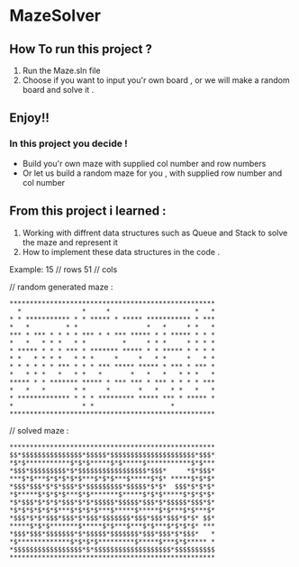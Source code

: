 # MazeSolver

## How To run this project ?

1. Run the Maze.sln file 
2. Choose if you want to input you'r own board , or we will make a random board and solve it . 
 
 ## Enjoy!!

 ### In this project you decide !

 * Build you'r own maze with supplied col number and row numbers 
 * Or let us build a random maze for you , with supplied row number and col number 
 
 ## From this project i learned : 
 
 1. Working with diffrent data structures such as Queue and Stack to solve the maze and represent it 
 2. How to implement these data structures in the code . 

Example:
15  // rows 
51 // cols

// random generated maze : 
```
***************************************************   
  *               *     *                     *   *
* * *********** * * ***** * ***** *********** * ***
*   *         * *                 *   *     * *   *
*** * *** * * * * *** * * *** ***** * * ***** * * *
*   *   * * *   * *         *     * * *     * * * *
* ***** * * * *** * ******* ***** * * ***** * * * *
* *   * * * *   * * *     *     *   * *     *   * *
* * * * * * *** * * * *** ***** ***** * *** * *** *
*   * * *   *   * *   *       *   *   *   * * *   *
***** * * ******* ***** * *** *** * *** * * * * ***
*   *   *       * *     *       *   *   * *   *   *
* ************* * * * ********* ***** *** * ***** *
*                 * *                   *
***************************************************
```
 // solved maze : 
```
***************************************************  
$$*$$$$$$$$$$$$$$$*$$$$$*$$$$$$$$$$$$$$$$$$$$$*$$$*
*$*$***********$*$*$*****$*$*****$***********$*$***
*$$$*$$$$$$$$$*$*$$$$$$$$$$$$$$$$$*$$$*     *$*$$$*
***$*$***$*$*$*$*$***$*$*$***$*****$*$* *****$*$*$*
*$$$*$$$*$*$*$$$*$*$$$$$$$$$*$$$$$*$*$*  $$$*$*$*$*
*$*****$*$*$*$***$*$*******$*****$*$*$*****$*$*$*$*
*$*$$$*$*$*$*$$$*$*$*$$$$$*$$$$$*$$$*$*$$$$$*$$$*$*
*$*$*$*$*$*$***$*$*$*$***$*****$*****$*$***$*$***$*
*$$$*$*$*$$$*$$$*$*$$$*$$$$$$$*$$$*$$$*$$$*$*$* $$*
*****$*$*$*******$*****$*$***$***$*$***$*$*$*$* ***
*$$$*$$$*$$$$$$$*$*$$$$$*$$$$$$$*$$$*$$$*$*$$$*   *
*$*************$*$*$*$*********$*****$***$*$***** *
*$$$$$$$$$$$$$$$$$*$*$$$$$$$$$$$$$$$$$$$*$$$$$$$$$$
***************************************************
```

